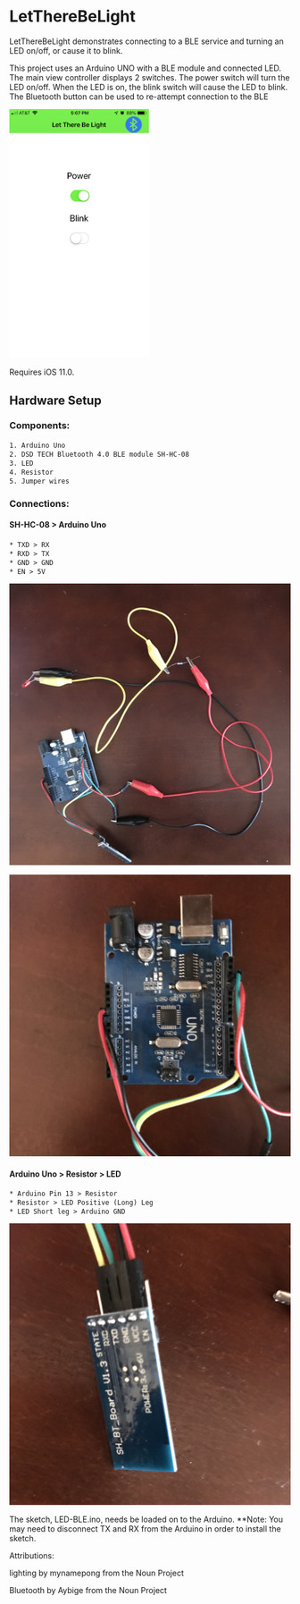 # LetThereBeLight

LetThereBeLight demonstrates connecting to a BLE service and turning an LED on/off, or cause it to blink.

This project uses an Arduino UNO with a BLE module and connected LED.
The main view controller displays 2 switches. The power switch will turn the LED on/off. When the LED is on, the blink switch will cause the LED to blink. 
The Bluetooth button can be used to re-attempt connection to the BLE

<img src="/images/app-screenshot.jpeg" width=250>


Requires iOS 11.0.

## Hardware Setup

### Components: 

	1. Arduino Uno
	2. DSD TECH Bluetooth 4.0 BLE module SH-HC-08
	3. LED
	4. Resistor
	5. Jumper wires


### Connections: 

#### SH-HC-08 > Arduino Uno

	* TXD > RX
	* RXD > TX
	* GND > GND
	* EN > 5V

![Full setup](/images/full-setup.JPG)

![Arduino Connections](/images/Arduino-connections.JPG)

#### Arduino Uno > Resistor > LED

	* Arduino Pin 13 > Resistor
	* Resistor > LED Positive (Long) Leg 
	* LED Short leg > Arduino GND

![BlE Connections](/images/BLE-connections.JPG)


The sketch, LED-BLE.ino, needs be loaded on to the Arduino. **Note: You may need to disconnect TX and RX from the Arduino in order to install the sketch.

Attributions:

lighting by mynamepong from the Noun Project

Bluetooth by Aybige from the Noun Project
